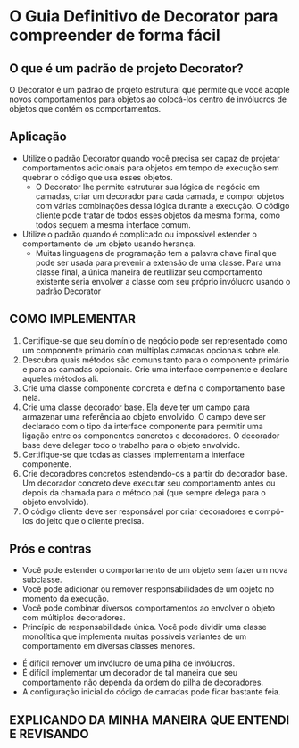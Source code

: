 # O Guia Definitivo de Decorator para compreender de forma fácil

## O que é um padrão de projeto Decorator?

O Decorator é um padrão de projeto estrutural que permite que você acople novos comportamentos para objetos ao
colocá-los dentro de invólucros de objetos que contém os comportamentos.

## Aplicação

* Utilize o padrão Decorator quando você precisa ser capaz de projetar comportamentos adicionais para objetos em tempo
  de execução sem quebrar o código que usa esses objetos.
    * O Decorator lhe permite estruturar sua lógica de negócio em camadas, criar um decorador para cada camada, e compor
      objetos com várias combinações dessa lógica durante a execução. O código cliente pode tratar de todos esses
      objetos da mesma forma, como todos seguem a mesma interface comum.
* Utilize o padrão quando é complicado ou impossível estender o comportamento de um objeto usando herança.
    * Muitas linguagens de programação tem a palavra chave final que pode ser usada para prevenir a extensão de uma
      classe. Para uma classe final, a única maneira de reutilizar seu comportamento existente seria envolver a classe
      com seu próprio invólucro usando o padrão Decorator

## COMO IMPLEMENTAR

1. Certifique-se que seu domínio de negócio pode ser representado como um componente primário com múltiplas camadas
   opcionais sobre ele.
2. Descubra quais métodos são comuns tanto para o componente primário e para as camadas opcionais. Crie uma interface
   componente e declare aqueles métodos ali.
3. Crie uma classe componente concreta e defina o comportamento base nela.
4. Crie uma classe decorador base. Ela deve ter um campo para armazenar uma referência ao objeto envolvido. O campo deve
   ser declarado com o tipo da interface componente para permitir uma ligação entre os componentes concretos e
   decoradores. O decorador base deve delegar todo o trabalho para o objeto envolvido.
5. Certifique-se que todas as classes implementam a interface componente.
6. Crie decoradores concretos estendendo-os a partir do decorador base. Um decorador concreto deve executar seu
   comportamento antes ou depois da chamada para o método pai (que sempre delega para o objeto envolvido).
7. O código cliente deve ser responsável por criar decoradores e compô-los do jeito que o cliente precisa.

## Prós e contras

- Você pode estender o comportamento de um objeto sem fazer um nova subclasse.
- Você pode adicionar ou remover responsabilidades de um objeto no momento da execução.
- Você pode combinar diversos comportamentos ao envolver o objeto com múltiplos decoradores.
- Princípio de responsabilidade única. Você pode dividir uma classe monolítica que implementa muitas possíveis variantes
  de um comportamento em diversas classes menores.


* É difícil remover um invólucro de uma pilha de invólucros.
* É difícil implementar um decorador de tal maneira que seu comportamento não dependa da ordem do pilha de decoradores.
* A configuração inicial do código de camadas pode ficar bastante feia.

## EXPLICANDO DA MINHA MANEIRA QUE ENTENDI E REVISANDO
